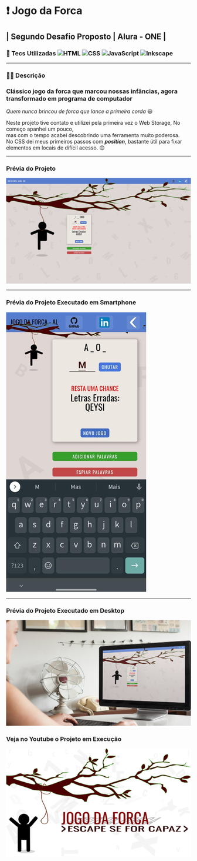 # ❗ Jogo da Forca

## | Segundo Desafio Proposto | Alura - ONE |

### 💾 Tecs Utilizadas  ![HTML](https://img.shields.io/badge/-HTML-ccc?style=flat&logo=HTML5)&nbsp;![CSS](https://img.shields.io/badge/-CSS-ccc?style=flat&logo=CSS3&logoColor=1572B6)&nbsp;![JavaScript](https://img.shields.io/badge/-JavaScript-999?style=flat&logo=javascript&logoColor=)&nbsp;![Inkscape](https://img.shields.io/badge/-Inkscape-ccc?style=flat&logo=inkscape&logoColor=000)&nbsp;

---

### ✍🏻 Descrição

### Clássico jogo da forca que marcou nossas infâncias, agora transformado em programa de computador

*Quem nunca brincou de forca que lance a primeira corda* 😃

Neste projeto tive contato e utilizei pela primeira vez o Web Storage, No começo apanhei um pouco,  
mas com o tempo acabei descobrindo uma ferramenta muito poderosa.  
No CSS dei meus primeiros passos com ***position***, bastante útil para fixar elementos em locais de difícil acesso. 😊

---

### Prévia do Projeto

[![Prévia do Projeto](img/previa.png)](https://github.com/euclides981/criptografia#readme)

---

### Prévia do Projeto Executado em Smartphone

[![Prévia do Projeto](img/cel.png)](https://github.com/euclides981/criptografia#readme)

---

### Prévia do Projeto Executado em Desktop

[![Prévia do Projeto](img/previa_desk.png)](https://github.com/euclides981/criptografia#readme)

### Veja no Youtube o Projeto em Execução

[![Watch the video](img/card.png)](https://www.youtube.com/watch?v=KOv3wQtPkAA)
